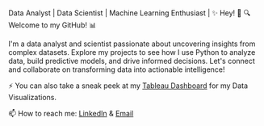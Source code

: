 
Data Analyst | Data Scientist | Machine Learning Enthusiast | 
✨ Hey! 👋
🔍 Welcome to my GitHub! 📊

I'm a data analyst and scientist passionate about uncovering insights from complex datasets. 
Explore my projects to see how I use Python to analyze data, build predictive models, and drive informed decisions. Let's connect and collaborate on transforming data into actionable intelligence!

⚡ You can also take a sneak peek at my [Tableau Dashboard](https://public.tableau.com/app/profile/amanda.osai) for my Data Visualizations. 

📫 How to reach me: [LinkedIn](https://www.linkedin.com/in/amandaosai) & [Email](mailto:osaiamanda@gmail.com)



